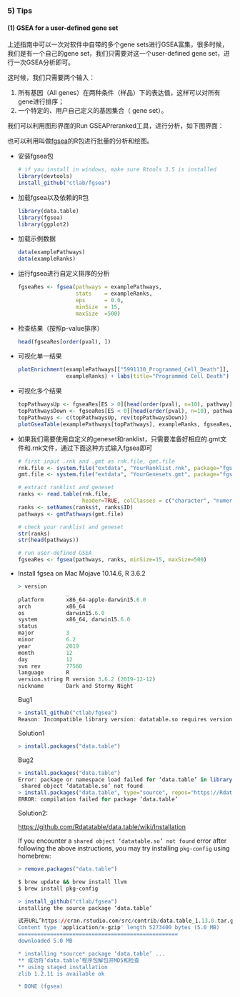 ### 5) Tips

#### (1) GSEA for a user-defined gene set

上述指南中可以一次对软件中自带的多个gene sets进行GSEA富集，很多时候，我们是有一个自己的gene set，我们只需要对这一个user-defined gene set，进行一次GSEA分析即可。

这时候，我们只需要两个输入：

1. 所有基因（All genes）在两种条件（样品）下的表达值，这样可以对所有gene进行排序；
2. 一个特定的、用户自己定义的基因集合（ gene set）。

我们可以利用图形界面的Run GSEAPreranked工具，进行分析，如下图界面：


也可以利用叫做[fgsea](http://bioconductor.org/packages/devel/bioc/vignettes/fgsea/inst/doc/fgsea-tutorial.html)的R包进行批量的分析和绘图。

+ 安装fgsea包

  ```R
  # if you install in windows, make sure Rtools 3.5 is installed
  library(devtools)
  install_github("ctlab/fgsea")
  ```

+ 加载fgsea以及依赖的R包

  ```R
  library(data.table)
  library(fgsea)
  library(ggplot2)
  ```

+ 加载示例数据

  ```R
  data(examplePathways)
  data(exampleRanks)
  ```

* 运行fgsea进行自定义排序的分析

  ```R
  fgseaRes <- fgsea(pathways = examplePathways, 
                    stats    = exampleRanks,
                    eps      = 0.0,
                    minSize  = 15,
                    maxSize  =500)
  ```

+ 检查结果（按照p-value排序）

  ```R
  head(fgseaRes[order(pval), ])
  ```

+ 可视化单一结果

  ```R
  plotEnrichment(examplePathways[["5991130_Programmed_Cell_Death"]],
                 exampleRanks) + labs(title="Programmed Cell Death")
  ```

+ 可视化多个结果

  ```R
  topPathwaysUp <- fgseaRes[ES > 0][head(order(pval), n=10), pathway]
  topPathwaysDown <- fgseaRes[ES < 0][head(order(pval), n=10), pathway]
  topPathways <- c(topPathwaysUp, rev(topPathwaysDown))
  plotGseaTable(examplePathways[topPathways], exampleRanks, fgseaRes, gseaParam=0.5)
  ```

+ 如果我们需要使用自定义的geneset和ranklist，只需要准备好相应的.gmt文件和.rnk文件，通过下面这种方式输入fgsea即可

  ```R
  # first input .rnk and .gmt as rnk.file, gmt.file
  rnk.file <- system.file("extdata", "YourRanklist.rnk", package="fgsea")
  gmt.file <- system.file("extdata", "YourGenesets.gmt", package="fgsea")
  
  # extract ranklist and geneset
  ranks <- read.table(rnk.file,
                      header=TRUE, colClasses = c("character", "numeric"))
  ranks <- setNames(ranks$t, ranks$ID)
  pathways <- gmtPathways(gmt.file)
  
  # check your ranklist and geneset
  str(ranks)
  str(head(pathways))
  
  # run user-defined GSEA
  fgseaRes <- fgsea(pathways, ranks, minSize=15, maxSize=500)
  ```

  

+ Install fgsea on Mac Mojave 10.14.6,  R 3.6.2

  ```R
  > version
                 _                           
  platform       x86_64-apple-darwin15.6.0   
  arch           x86_64                      
  os             darwin15.6.0                
  system         x86_64, darwin15.6.0        
  status                                     
  major          3                           
  minor          6.2                         
  year           2019                        
  month          12                          
  day            12                          
  svn rev        77560                       
  language       R                           
  version.string R version 3.6.2 (2019-12-12)
  nickname       Dark and Stormy Night       
  ```

  

  Bug1

  ```R
  > install_github("ctlab/fgsea")
  Reason: Incompatible library version: datatable.so requires version 4.0.0 or later, but libR.dylib provides version 3.6.0
  ```

  Solution1

  ```R
  > install.packages("data.table")
  ```

  

  Bug2

  ```R
  > install.packages("data.table")
  Error: package or namespace load failed for ‘data.table’ in library.dynam(lib, package, package.lib):
   shared object ‘datatable.so’ not found
  > install.packages("data.table", type="source", repos="https://Rdatatable.gitlab.io/data.table")
  ERROR: compilation failed for package ‘data.table’
  ```

  Solution2:

  https://github.com/Rdatatable/data.table/wiki/Installation

  If you encounter a `shared object ‘datatable.so’ not found` error after following the above instructions, you may try installing `pkg-config` using homebrew:

  ```R
  > remove.packages("data.table")
  ```

  ```bash
  $ brew update && brew install llvm
  $ brew install pkg-config
  ```

  ```R
  > install_github("ctlab/fgsea")
  installing the source package ‘data.table’
  
  试开URL’https://cran.rstudio.com/src/contrib/data.table_1.13.0.tar.gz'
  Content type 'application/x-gzip' length 5273400 bytes (5.0 MB)
  ==================================================
  downloaded 5.0 MB
  
  * installing *source* package ‘data.table’ ...
  ** 成功将‘data.table’程序包解包并MD5和检查
  ** using staged installation
  zlib 1.2.11 is available ok
  
  * DONE (fgsea)
  ```

  

  